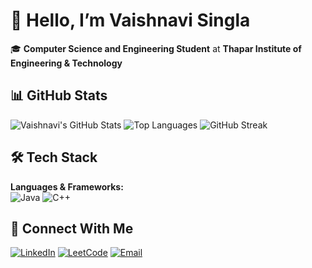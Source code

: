 # 👋 Hello, I’m Vaishnavi Singla 
🎓 **Computer Science and Engineering Student** at **Thapar Institute of Engineering & Technology**  

## 📊 GitHub Stats
![Vaishnavi's GitHub Stats](https://github-readme-stats.vercel.app/api?username=vaishnavisingla222&show_icons=true&theme=tokyonight)
![Top Languages](https://github-readme-stats.vercel.app/api/top-langs/?username=vaishnavisingla222&layout=compact&theme=tokyonight)
![GitHub Streak](https://streak-stats.demolab.com?user=vaishnavisingla222&theme=tokyonight)

## 🛠️ Tech Stack
**Languages & Frameworks:**  
![Java](https://img.shields.io/badge/Java-ED8B00?style=for-the-badge&logo=openjdk&logoColor=white)
![C++](https://img.shields.io/badge/C++-00599C?style=for-the-badge&logo=cplusplus&logoColor=white)

## 💬 Connect With Me
[![LinkedIn](https://img.shields.io/badge/LinkedIn-0077B5?style=for-the-badge&logo=linkedin&logoColor=white)](https://www.linkedin.com/in/vaishnavi-singla-8193442a9/)
[![LeetCode](https://img.shields.io/badge/LeetCode-FFA116?style=for-the-badge&logo=leetcode&logoColor=black)](https://leetcode.com/u/Vaishnavi_Singla/)
[![Email](https://img.shields.io/badge/Email-D14836?style=for-the-badge&logo=gmail&logoColor=white)](mailto:vsingla_be24@thapar.edu)
<!--
**vaishnavisingla222/vaishnavisingla222** is a ✨ _special_ ✨ repository because its `README.md` (this file) appears on your GitHub profile.

Here are some ideas to get you started:

- 🔭 I’m currently working on ...
- 🌱 I’m currently learning ...
- 👯 I’m looking to collaborate on ...
- 🤔 I’m looking for help with ...
- 💬 Ask me about ...
- 📫 How to reach me: ...
- 😄 Pronouns: ...
- ⚡ Fun fact: ...
-->
